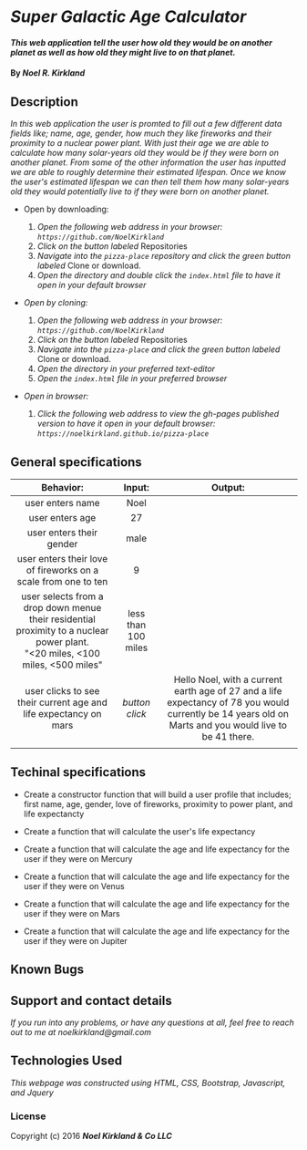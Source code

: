 # _Super Galactic Age Calculator_

#### _This web application tell the user how old they would be on another planet as well as how old they might live to on that planet._

#### By _**Noel R. Kirkland**_

## Description

_In this web application the user is promted to fill out a few different data fields like; name, age, gender, how much they like fireworks and their proximity to a nuclear power plant. With just their age we are able to calculate how many solar-years old they would be if they were born on another planet. From some of the other information the user has inputted we are able to roughly determine their estimated lifespan. Once we know the user's estimated lifespan we can then tell them how many solar-years old they would potentially live to if they were born on another planet._

* Open by downloading:
  1. _Open the following web address in your browser:
`https://github.com/NoelKirkland`_
  2. _Click on the button labeled_ Repositories
  3. _Navigate into the `pizza-place` repository and click the green button labeled_ Clone or download.
  4. _Open the directory and double click the `index.html` file to have it open in your default browser_

* _Open by cloning:_
  1. _Open the following web address in your browser:
`https://github.com/NoelKirkland`_
  2. _Click on the button labeled_ Repositories
  3. _Navigate into the `pizza-place` and click the green button labeled_ Clone or download.
  4. _Open the directory in your preferred text-editor_
  5. _Open the `index.html` file in your preferred browser_

* _Open in browser:_
  1. _Click the following web address to view the gh-pages published version to have it open in your default browser:
`https://noelkirkland.github.io/pizza-place`_

## General specifications
|  Behavior: | Input: | Output: |
| :---: | :---: | :---: |
|  user enters name | Noel |  |
|  user enters age | 27 |  |
|  user enters their gender | male |  |
|  user enters their love of fireworks on a scale from one to ten | 9 |  |
|  user selects from a drop down menue their residential proximity to a nuclear power plant.<br/>"<20 miles, <100 miles, <500 miles" | less than 100 miles |  |
|  user clicks to see their current age and life expectancy on mars | _button click_ | Hello Noel, with a current earth age of 27 and a life expectancy of 78 you would currently be 14 years old on Marts and you would live to be 41 there. |
|||

## Techinal specifications

* Create a constructor function that will build a user profile that includes; first name, age, gender, love of fireworks, proximity to power plant, and life expectancty

* Create a function that will calculate the user's life expectancy

* Create a function that will calculate the age and life expectancy for the user if they were on Mercury

* Create a function that will calculate the age and life expectancy for the user if they were on Venus

* Create a function that will calculate the age and life expectancy for the user if they were on Mars

* Create a function that will calculate the age and life expectancy for the user if they were on Jupiter

## Known Bugs

## Support and contact details

_If you run into any problems, or have any questions at all, feel free to reach out to me at noelkirkland@gmail.com_

## Technologies Used

_This webpage was constructed using HTML, CSS, Bootstrap, Javascript, and Jquery_

### License

Copyright (c) 2016 **_Noel Kirkland & Co LLC_**